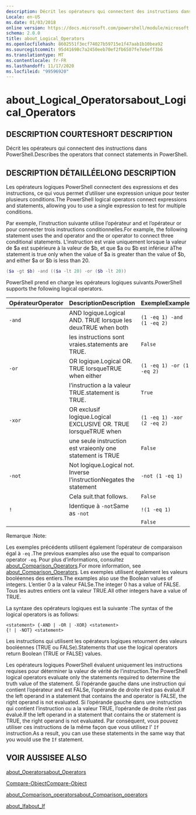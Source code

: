 ```yaml
---
description: Décrit les opérateurs qui connectent des instructions dans PowerShell.
Locale: en-US
ms.date: 01/03/2018
online version: https://docs.microsoft.com/powershell/module/microsoft.powershell.core/about/about_logical_operators?view=powershell-7.2&WT.mc_id=ps-gethelp
schema: 2.0.0
title: about_Logical_Operators
ms.openlocfilehash: 8602551f3ecf74027b59715e1f47aab1b10bea92
ms.sourcegitcommit: 95d41698c7a2450eeb70ef2fb6507fe7e6eff3b6
ms.translationtype: MT
ms.contentlocale: fr-FR
ms.lasthandoff: 11/17/2020
ms.locfileid: "99596920"
---
```

# <a name="about_logical_operators"></a><span data-ttu-id="dc5a0-103">about_Logical_Operators</span><span class="sxs-lookup"><span data-stu-id="dc5a0-103">about_Logical_Operators</span></span>

## <a name="short-description"></a><span data-ttu-id="dc5a0-104">DESCRIPTION COURTE</span><span class="sxs-lookup"><span data-stu-id="dc5a0-104">SHORT DESCRIPTION</span></span>
<span data-ttu-id="dc5a0-105">Décrit les opérateurs qui connectent des instructions dans PowerShell.</span><span class="sxs-lookup"><span data-stu-id="dc5a0-105">Describes the operators that connect statements in PowerShell.</span></span>

## <a name="long-description"></a><span data-ttu-id="dc5a0-106">DESCRIPTION DÉTAILLÉE</span><span class="sxs-lookup"><span data-stu-id="dc5a0-106">LONG DESCRIPTION</span></span>

<span data-ttu-id="dc5a0-107">Les opérateurs logiques PowerShell connectent des expressions et des instructions, ce qui vous permet d’utiliser une expression unique pour tester plusieurs conditions.</span><span class="sxs-lookup"><span data-stu-id="dc5a0-107">The PowerShell logical operators connect expressions and statements, allowing you to use a single expression to test for multiple conditions.</span></span>

<span data-ttu-id="dc5a0-108">Par exemple, l’instruction suivante utilise l’opérateur and et l’opérateur or pour connecter trois instructions conditionnelles.</span><span class="sxs-lookup"><span data-stu-id="dc5a0-108">For example, the following statement uses the and operator and the or operator to connect three conditional statements.</span></span> <span data-ttu-id="dc5a0-109">L’instruction est vraie uniquement lorsque la valeur de $a est supérieure à la valeur de $b, et que $a ou $b est inférieur à</span><span class="sxs-lookup"><span data-stu-id="dc5a0-109">The statement is true only when the value of $a is greater than the value of $b, and either $a or $b is less than</span></span>
20.

```powershell
($a -gt $b) -and (($a -lt 20) -or ($b -lt 20))
```

<span data-ttu-id="dc5a0-110">PowerShell prend en charge les opérateurs logiques suivants.</span><span class="sxs-lookup"><span data-stu-id="dc5a0-110">PowerShell supports the following logical operators.</span></span>

|<span data-ttu-id="dc5a0-111">Opérateur</span><span class="sxs-lookup"><span data-stu-id="dc5a0-111">Operator</span></span>|<span data-ttu-id="dc5a0-112">Description</span><span class="sxs-lookup"><span data-stu-id="dc5a0-112">Description</span></span>                        |<span data-ttu-id="dc5a0-113">Exemple</span><span class="sxs-lookup"><span data-stu-id="dc5a0-113">Example</span></span>                   |
|--------|-----------------------------------|--------------------------|
|`-and`  |<span data-ttu-id="dc5a0-114">AND logique.</span><span class="sxs-lookup"><span data-stu-id="dc5a0-114">Logical AND.</span></span> <span data-ttu-id="dc5a0-115">TRUE lorsque les deux</span><span class="sxs-lookup"><span data-stu-id="dc5a0-115">TRUE when both</span></span>        |`(1 -eq 1) -and (1 -eq 2)`|
|        |<span data-ttu-id="dc5a0-116">les instructions sont vraies.</span><span class="sxs-lookup"><span data-stu-id="dc5a0-116">statements are TRUE.</span></span>               |`False`                   |
|`-or`   |<span data-ttu-id="dc5a0-117">OR logique.</span><span class="sxs-lookup"><span data-stu-id="dc5a0-117">Logical OR.</span></span> <span data-ttu-id="dc5a0-118">TRUE lorsque</span><span class="sxs-lookup"><span data-stu-id="dc5a0-118">TRUE when either</span></span>       |`(1 -eq 1) -or (1 -eq 2)` |
|        |<span data-ttu-id="dc5a0-119">l’instruction a la valeur TRUE.</span><span class="sxs-lookup"><span data-stu-id="dc5a0-119">statement is TRUE.</span></span>                 |`True`                    |
|`-xor`  |<span data-ttu-id="dc5a0-120">OR exclusif logique.</span><span class="sxs-lookup"><span data-stu-id="dc5a0-120">Logical EXCLUSIVE OR.</span></span> <span data-ttu-id="dc5a0-121">TRUE lorsque</span><span class="sxs-lookup"><span data-stu-id="dc5a0-121">TRUE when</span></span>    |`(1 -eq 1) -xor (2 -eq 2)`|
|        |<span data-ttu-id="dc5a0-122">une seule instruction est vraie</span><span class="sxs-lookup"><span data-stu-id="dc5a0-122">only one statement is TRUE</span></span>         |`False`                   |
|`-not`  |<span data-ttu-id="dc5a0-123">Not logique.</span><span class="sxs-lookup"><span data-stu-id="dc5a0-123">Logical not.</span></span> <span data-ttu-id="dc5a0-124">Inverse l’instruction</span><span class="sxs-lookup"><span data-stu-id="dc5a0-124">Negates the statement</span></span> |`-not (1 -eq 1)`          |
|        |<span data-ttu-id="dc5a0-125">Cela suit.</span><span class="sxs-lookup"><span data-stu-id="dc5a0-125">that follows.</span></span>                      |`False`                   |
|`!`     |<span data-ttu-id="dc5a0-126">Identique à `-not`</span><span class="sxs-lookup"><span data-stu-id="dc5a0-126">Same as `-not`</span></span>                     |`!(1 -eq 1)`              |
|        |                                   |`False`                   |

 <span data-ttu-id="dc5a0-127">Remarque :</span><span class="sxs-lookup"><span data-stu-id="dc5a0-127">Note:</span></span>

<span data-ttu-id="dc5a0-128">Les exemples précédents utilisent également l’opérateur de comparaison égal à `-eq` .</span><span class="sxs-lookup"><span data-stu-id="dc5a0-128">The previous examples also use the equal to comparison operator `-eq`.</span></span> <span data-ttu-id="dc5a0-129">Pour plus d’informations, consultez [about_Comparison_Operators](about_Comparison_Operators.md).</span><span class="sxs-lookup"><span data-stu-id="dc5a0-129">For more information, see [about_Comparison_Operators](about_Comparison_Operators.md).</span></span> <span data-ttu-id="dc5a0-130">Les exemples utilisent également les valeurs booléennes des entiers.</span><span class="sxs-lookup"><span data-stu-id="dc5a0-130">The examples also use the Boolean values of integers.</span></span> <span data-ttu-id="dc5a0-131">L’entier 0 a la valeur FALSe.</span><span class="sxs-lookup"><span data-stu-id="dc5a0-131">The integer 0 has a value of FALSE.</span></span> <span data-ttu-id="dc5a0-132">Tous les autres entiers ont la valeur TRUE.</span><span class="sxs-lookup"><span data-stu-id="dc5a0-132">All other integers have a value of TRUE.</span></span>

<span data-ttu-id="dc5a0-133">La syntaxe des opérateurs logiques est la suivante :</span><span class="sxs-lookup"><span data-stu-id="dc5a0-133">The syntax of the logical operators is as follows:</span></span>

```
<statement> {-AND | -OR | -XOR} <statement>
{! | -NOT} <statement>
```

<span data-ttu-id="dc5a0-134">Les instructions qui utilisent les opérateurs logiques retournent des valeurs booléennes (TRUE ou FALSe).</span><span class="sxs-lookup"><span data-stu-id="dc5a0-134">Statements that use the logical operators return Boolean (TRUE or FALSE) values.</span></span>

<span data-ttu-id="dc5a0-135">Les opérateurs logiques PowerShell évaluent uniquement les instructions requises pour déterminer la valeur de vérité de l’instruction.</span><span class="sxs-lookup"><span data-stu-id="dc5a0-135">The PowerShell logical operators evaluate only the statements required to determine the truth value of the statement.</span></span> <span data-ttu-id="dc5a0-136">Si l’opérande gauche dans une instruction qui contient l’opérateur and est FALSe, l’opérande de droite n’est pas évalué.</span><span class="sxs-lookup"><span data-stu-id="dc5a0-136">If the left operand in a statement that contains the and operator is FALSE, the right operand is not evaluated.</span></span>
<span data-ttu-id="dc5a0-137">Si l’opérande gauche dans une instruction qui contient l’instruction ou a la valeur TRUE, l’opérande de droite n’est pas évalué.</span><span class="sxs-lookup"><span data-stu-id="dc5a0-137">If the left operand in a statement that contains the or statement is TRUE, the right operand is not evaluated.</span></span> <span data-ttu-id="dc5a0-138">Par conséquent, vous pouvez utiliser ces instructions de la même façon que vous utilisez l' `If` instruction.</span><span class="sxs-lookup"><span data-stu-id="dc5a0-138">As a result, you can use these statements in the same way that you would use the `If` statement.</span></span>

## <a name="see-also"></a><span data-ttu-id="dc5a0-139">VOIR AUSSI</span><span class="sxs-lookup"><span data-stu-id="dc5a0-139">SEE ALSO</span></span>

[<span data-ttu-id="dc5a0-140">about_Operators</span><span class="sxs-lookup"><span data-stu-id="dc5a0-140">about_Operators</span></span>](about_Operators.md)

[<span data-ttu-id="dc5a0-141">Compare-Object</span><span class="sxs-lookup"><span data-stu-id="dc5a0-141">Compare-Object</span></span>](xref:Microsoft.PowerShell.Utility.Compare-Object)

[<span data-ttu-id="dc5a0-142">about_Comparison_operators</span><span class="sxs-lookup"><span data-stu-id="dc5a0-142">about_Comparison_operators</span></span>](about_Comparison_Operators.md)

[<span data-ttu-id="dc5a0-143">about_If</span><span class="sxs-lookup"><span data-stu-id="dc5a0-143">about_If</span></span>](about_If.md)

